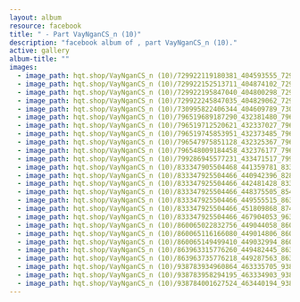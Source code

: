 ```yaml
---
layout: album
resource: facebook
title: " - Part VayNganCS_n (10)"
description: "facebook album of , part VayNganCS_n (10)."
active: gallery
album-title: ""
images:
  - image_path: hqt.shop/VayNganCS_n (10)/729922119180381_404593555_729923052513621_5924585479655204738_n.jpg
  - image_path: hqt.shop/VayNganCS_n (10)/729922152513711_404874102_729923129180280_4335765681107314614_n.jpg
  - image_path: hqt.shop/VayNganCS_n (10)/729922195847040_404800298_729923162513610_7516554349653053569_n.jpg
  - image_path: hqt.shop/VayNganCS_n (10)/729922245847035_404829062_729923195846940_886365417030129877_n.jpg
  - image_path: hqt.shop/VayNganCS_n (10)/730995822406344_404609789_730995819073011_2723405617074388890_n.jpg
  - image_path: hqt.shop/VayNganCS_n (10)/796519689187290_432381480_796520279187231_4256583435023701186_n.jpg
  - image_path: hqt.shop/VayNganCS_n (10)/796519712520621_432337027_796520285853897_7850493648102731722_n.jpg
  - image_path: hqt.shop/VayNganCS_n (10)/796519745853951_432373485_796520315853894_802923344869737747_n.jpg
  - image_path: hqt.shop/VayNganCS_n (10)/796547975851128_432325367_796548699184389_5657641241127544674_n.jpg
  - image_path: hqt.shop/VayNganCS_n (10)/796548009184458_432376177_796548739184385_4522941350479203487_n.jpg
  - image_path: hqt.shop/VayNganCS_n (10)/799286945577231_433471517_799287192243873_2535641797780899283_n.jpg
  - image_path: hqt.shop/VayNganCS_n (10)/833347905504468_441359781_833349568837635_9013623228003996114_n.jpg
  - image_path: hqt.shop/VayNganCS_n (10)/833347925504466_440942396_828766182629307_4508095272997552546_n.jpg
  - image_path: hqt.shop/VayNganCS_n (10)/833347925504466_442481428_833349578837634_6050887843639844616_n.jpg
  - image_path: hqt.shop/VayNganCS_n (10)/833347925504466_448375505_854957683343490_2270401744706596399_n.jpg
  - image_path: hqt.shop/VayNganCS_n (10)/833347925504466_449555515_863318399174085_2962236176051818077_n.jpg
  - image_path: hqt.shop/VayNganCS_n (10)/833347925504466_451809868_874935598012365_7964603829584792853_n.jpg
  - image_path: hqt.shop/VayNganCS_n (10)/833347925504466_467904053_963134592525798_2682816446457472152_n.jpg
  - image_path: hqt.shop/VayNganCS_n (10)/860065022832756_449044058_860065019499423_447653842632266810_n.jpg
  - image_path: hqt.shop/VayNganCS_n (10)/860065116166080_449014806_860065112832747_5559700448041385398_n.jpg
  - image_path: hqt.shop/VayNganCS_n (10)/860065149499410_449032994_860065146166077_9055610989464381525_n.jpg
  - image_path: hqt.shop/VayNganCS_n (10)/863963315776260_449482445_863964005776191_6498713642237561604_n.jpg
  - image_path: hqt.shop/VayNganCS_n (10)/863963735776218_449287563_863964015776190_6736603950618121500_n.jpg
  - image_path: hqt.shop/VayNganCS_n (10)/938783934960864_463335705_938784448294146_8391507594967465793_n.jpg
  - image_path: hqt.shop/VayNganCS_n (10)/938783958294195_463334903_938784451627479_8660147416832191560_n.jpg
  - image_path: hqt.shop/VayNganCS_n (10)/938784001627524_463440194_938784468294144_4289221210613138768_n.jpg
---
```

